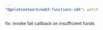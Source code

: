 ```yaml
---
"@gelatonetwork/web3-functions-sdk": patch
---
```


fix: invoke fail callback on insufficient funds
